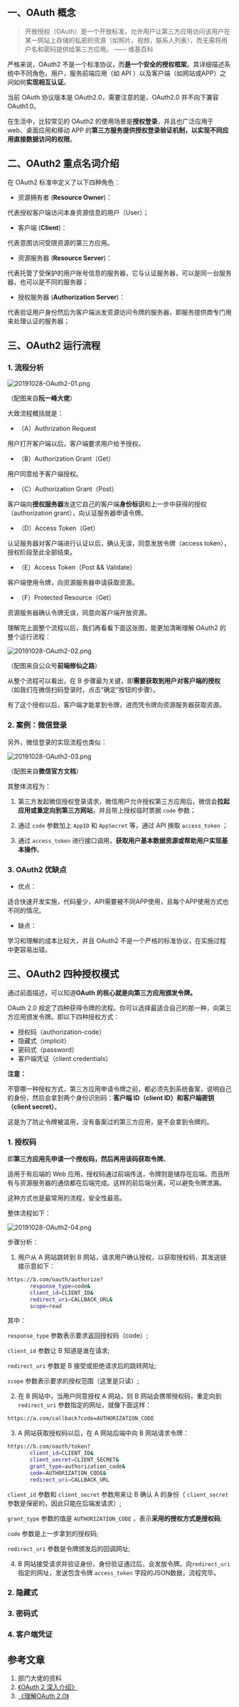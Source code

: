 
## 一、OAuth 概念

> 开放授权（OAuth）是一个开放标准，允许用户让第三方应用访问该用户在某一网站上存储的私密的资源（如照片，视频，联系人列表），而无需将用户名和密码提供给第三方应用。 —— 维基百科

严格来说，OAuth2 不是一个标准协议，而**是一个安全的授权框架**。其详细描述系统中不同角色，用户，服务前端应用（如 API ）以及客户端（如网站或APP）之间如何**实现相互认证**。

当前 OAuth 协议版本是 OAuth2.0，需要注意的是，OAuth2.0 并不向下兼容 OAuth1.0。

在生活中，比较常见的 OAuth2 的使用场景是**授权登录**，并且也广泛应用于 web、桌面应用和移动 APP 的**第三方服务提供授权登录验证机制，以实现不同应用直接数据访问的权限**。

## 二、OAuth2 重点名词介绍

在 OAuth2 标准中定义了以下四种角色：

* 资源拥有者 (**Resource Owner**)：

代表授权客户端访问本身资源信息的用户（User）；

* 客户端 (**Client**)：

代表意图访问受限资源的第三方应用。

* 资源服务器 (**Resource Server**)：

代表托管了受保护的用户账号信息的服务器，它与认证服务器，可以是同一台服务器，也可以是不同的服务器；


* 授权服务器 (**Authorization Server**)：

代表验证用户身份然后为客户端派发资源访问令牌的服务器，即服务提供商专门用来处理认证的服务器；

## 三、OAuth2 运行流程

### 1. 流程分析

![20191028-OAuth2-01.png](http://images.pingan8787.com/blog/20191028-OAuth2-01.png)

（配图来自**阮一峰大佬**）

大致流程概括就是：

* （A）Authrization Request

用户打开客户端以后，客户端要求用户给予授权。

* （B）Authorization Grant（Get）

用户同意给予客户端授权。

* （C）Authorization Grant（Post）

客户端向**授权服务器**发送它自己的客户端**身份标识**和上一步中获得的授权（authorization grant），向认证服务器申请令牌。

* （D）Access Token（Get）

认证服务器对客户端进行认证以后，确认无误，同意发放令牌（access token），授权阶段至此全部结束。

* （E）Access Token（Post && Validate）

客户端使用令牌，向资源服务器申请获取资源。

* （F）Protected Resource（Get）

资源服务器确认令牌无误，同意向客户端开放资源。


理解完上面整个流程以后，我们再看看下面这张图，能更加清晰理解 OAuth2 的整个运行流程：

![20191028-OAuth2-02.png](http://images.pingan8787.com/blog/20191028-OAuth2-02.png)

（配图来自公众号**前端修仙之路**）

从整个流程可以看出，在 B 步骤最为关键，即**需要获取到用户对客户端的授权**（如我们在微信扫码登录时，点击“确定”按钮的步骤）。

有了这个授权以后，客户端才能拿到令牌，进而凭令牌向资源服务器获取资源。

### 2. 案例：微信登录

另外，微信登录的实现流程也类似：

![20191028-OAuth2-03.png](http://images.pingan8787.com/blog/20191028-OAuth2-03.png)

（配图来自**微信官方文档**）

其整体流程为： 

1. 第三方发起微信授权登录请求，微信用户允许授权第三方应用后，微信会**拉起应用或重定向到第三方网站**，并且带上授权临时票据 `code` 参数；

2. 通过 `code` 参数加上 `AppID` 和 `AppSecret` 等，通过 API 换取 `access_token` ；

3. 通过 `access_token` 进行接口调用，**获取用户基本数据资源或帮助用户实现基本操作**。

### 3. OAuth2 优缺点

* 优点：

适合快速开发实施，代码量少，API需要被不同APP使用，且每个APP使用方式也不同的情况。

* 缺点：

学习和理解的成本比较大，并且 OAuth2 不是一个严格的标准协议，在实施过程中更容易出错。

## 三、OAuth2 四种授权模式

通过前面描述，可以知道**OAuth 的核心就是向第三方应用颁发令牌。**

OAuth 2.0 规定了四种获得令牌的流程。你可以选择最适合自己的那一种，向第三方应用颁发令牌。即以下四种授权方式：

* 授权码（authorization-code）
* 隐藏式（implicit）
* 密码式（password）
* 客户端凭证（client credentials）

**注意：**

不管哪一种授权方式，第三方应用申请令牌之前，都必须先到系统备案，说明自己的身份，然后会拿到两个身份识别码：**客户端 ID（client ID）**和**客户端密钥（client secret）**。

这是为了防止令牌被滥用，没有备案过的第三方应用，是不会拿到令牌的。

### 1. 授权码

即**第三方应用先申请一个授权码，然后再用该码获取令牌**。

适用于有后端的 Web 应用，授权码通过前端传送，令牌则是储存在后端，而且所有与资源服务器的通信都在后端完成。这样的前后端分离，可以避免令牌泄漏。

这种方式也是最常用的流程，安全性最高。

整体流程如下：

![20191028-OAuth2-04.png](http://images.pingan8787.com/blog/20191028-OAuth2-04.png)

步骤分析：

1. 用户从 A 网站跳转到 B 网站，请求用户确认授权，以获取授权码，其发送链接示意如下：

```sh
https://b.com/oauth/authorize?
       response_type=code&
       client_id=CLIENT_ID&
       redirect_uri=CALLBACK_URL&
       scope=read
```
其中：

`response_type` 参数表示要求返回授权码（code）;

`client_id` 参数让 B 知道是谁在请求;

`redirect_uri` 参数是 B 接受或拒绝请求后的跳转网址;

`scope` 参数表示要求的授权范围（这里是只读）;

2. 在 B 网站中，当用户同意授权 A 网站，则 B 网站会携带授权码，重定向到 `redirect_uri` 参数指定的网址，就像下面这样：

```sh
https://a.com/callback?code=AUTHORIZATION_CODE
```

3. A 网站获取授权码以后，在 A 网站后端中向 B 网站请求令牌：

```sh
https://b.com/oauth/token?
       client_id=CLIENT_ID&
       client_secret=CLIENT_SECRET&
       grant_type=authorization_code&
       code=AUTHORIZATION_CODE&
       redirect_uri=CALLBACK_URL
```

`client_id` 参数和 `client_secret` 参数用来让 B 确认 A 的身份（ `client_secret` 参数是保密的，因此只能在后端发请求）;

`grant_type` 参数的值是 `AUTHORIZATION_CODE` ，表示**采用的授权方式是授权码**;

`code` 参数是上一步拿到的授权码;

`redirect_uri` 参数是令牌颁发后的回调网址;

4. B 网站接受请求并验证身份，身份验证通过后，会发放令牌。向`redirect_uri` 指定的网址，发送包含令牌 `access_token` 字段的JSON数据，流程完毕。

### 2. 隐藏式

### 3. 密码式

### 4. 客户端凭证



## 参考文章

1. 部门大佬的资料
2. [《OAuth 2 深入介绍》](https://www.cnblogs.com/Wddpct/p/8976480.html)
3. [《理解OAuth 2.0》](www.ruanyifeng.com/blog/2014/05/oauth_2_0.html)